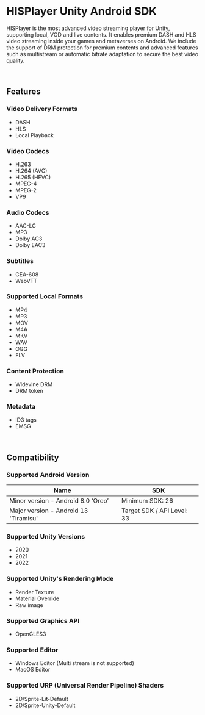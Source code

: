 # HISPlayer Unity Android SDK

HISPlayer is the most advanced video streaming player for Unity, supporting local, VOD and live contents. It enables premium DASH and HLS video streaming inside your games and metaverses on Android. We include the support of DRM protection for premium contents and advanced features such as multistream or automatic bitrate adaptation to secure the best video quality.

<br>

## Features

### Video Delivery Formats
  * DASH
  * HLS
  * Local Playback

### Video Codecs
  * H.263
  * H.264 (AVC)
  * H.265 (HEVC)
  * MPEG-4
  * MPEG-2
  * VP9

### Audio Codecs
  * AAC-LC
  * MP3
  * Dolby AC3
  * Dolby EAC3

### Subtitles
  * CEA-608
  * WebVTT

### Supported Local Formats
* MP4
* MP3
* MOV
* M4A
* MKV
* WAV
* OGG
* FLV

### Content Protection
  * Widevine DRM
  * DRM token

### Metadata
  * ID3 tags
  * EMSG

<br> 

## Compatibility

### Supported Android Version

|Name|SDK|
|-|-|
|Minor version - Android 8.0 ‘Oreo’ | Minimum SDK: 26|
|Major version - Android 13 'Tiramisu' |Target SDK / API Level: 33|

### Supported Unity Versions
  * 2020
  * 2021
  * 2022

### Supported Unity's Rendering Mode
  * Render Texture
  * Material Override
  * Raw image

### Supported Graphics API
  * OpenGLES3

### Supported Editor
  * Windows Editor (Multi stream is not supported)
  * MacOS Editor

### Supported URP (Universal Render Pipeline) Shaders 
  * 2D/Sprite-Lit-Default
  * 2D/Sprite-Unity-Default
